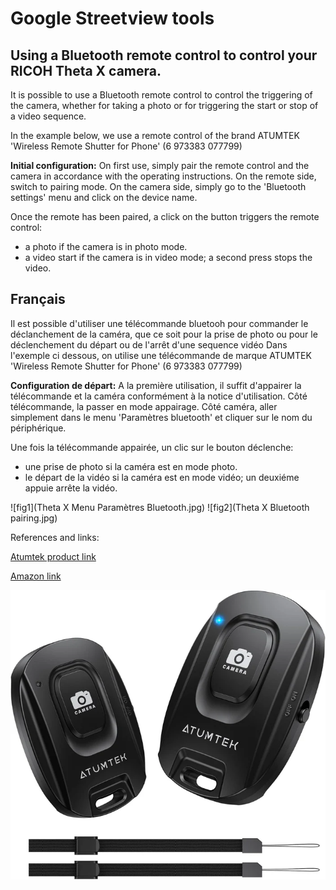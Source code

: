 # Google Streetview tools


## Using a Bluetooth remote control to control your RICOH Theta X camera.

It is possible to use a Bluetooth remote control to control the triggering of the camera, whether for taking a photo or for triggering the start or stop of a video sequence.

In the example below, we use a remote control of the brand ATUMTEK 'Wireless Remote Shutter for Phone' (6 973383 077799)

**Initial configuration:** 
On first use, simply pair the remote control and the camera in accordance with the operating instructions.
On the remote side, switch to pairing mode.
On the camera side, simply go to the 'Bluetooth settings' menu and click on the device name.

Once the remote has been paired, a click on the button triggers the remote control:
 - a photo if the camera is in photo mode.
 - a video start if the camera is in video mode; a second press stops the video.


## Français

Il est possible d'utiliser une télécommande bluetooh pour commander le déclanchement de la caméra, que ce soit pour la prise de photo ou pour le déclenchement du départ ou de l'arrêt d'une sequence vidéo
Dans l'exemple ci dessous, on utilise une télécommande de marque ATUMTEK 'Wireless Remote Shutter for Phone' (6 973383 077799)

**Configuration de départ:**
A la première utilisation, il suffit d'appairer la télécommande et la caméra conformément à la notice d'utilisation.
Côté télécommande, la passer en mode appairage.
Côté caméra, aller simplement dans le menu 'Paramètres bluetooth' et cliquer sur le nom du périphérique.

Une fois la télécommande appairée, un clic sur le bouton déclenche:
 - une prise de photo si la caméra est en mode photo.
 - le départ de la vidéo si la caméra est en mode vidéo; un deuxiéme appuie arrête la vidéo.

![fig1](Theta X Menu Paramètres Bluetooth.jpg)
![fig2](Theta X Bluetooth pairing.jpg)

References and links:

[Atumtek product link](https://atumtek.com/products/remote?variant=45826740551899)

[Amazon link](https://www.amazon.fr/ATUMTEK-T%C3%A9l%C3%A9commande-Bluetooth-Obturateur-Smartphones/dp/B0CHFCFW5C?th=1)

![remote](ATUMTEKWirelessCameraRemoteShutterforPhone.png)


